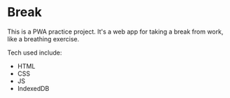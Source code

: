 # Break 

This is a PWA practice project. It's a web app for taking a break from work, like a breathing exercise. 

Tech used include:

- HTML
- CSS
- JS
- IndexedDB
